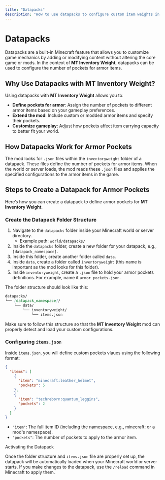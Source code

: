 ```yaml
---
title: "Datapacks"
description: "How to use datapacks to configure custom item weights in the MT Inventory Weight mod."
---
```


# **Datapacks**

Datapacks are a built-in Minecraft feature that allows you to customize game mechanics by adding or modifying content without altering the core game or mods. In the context of **MT Inventory Weight**, datapacks can be used to configure the number of pockets for armor items.

## **Why Use Datapacks with MT Inventory Weight?**

Using datapacks with **MT Inventory Weight** allows you to:
- **Define pockets for armor**: Assign the number of pockets to different armor items based on your gameplay preferences.
- **Extend the mod**: Include custom or modded armor items and specify their pockets.
- **Customize gameplay**: Adjust how pockets affect item carrying capacity to better fit your world.

## **How Datapacks Work for Armor Pockets**

The mod looks for `.json` files within the `inventoryweight` folder of a datapack. These files define the number of pockets for armor items. When the world or server loads, the mod reads these `.json` files and applies the specified configurations to the armor items in the game.

## **Steps to Create a Datapack for Armor Pockets**

Here’s how you can create a datapack to define armor pockets for **MT Inventory Weight**.

### **Create the Datapack Folder Structure**

1. Navigate to the `datapacks` folder inside your Minecraft world or server directory.
   - Example path: `world/datapacks/`
2. Inside the `datapacks` folder, create a new folder for your datapack, e.g., `[datapack_namespace]`.
3. Inside this folder, create another folder called `data`.
4. Inside `data`, create a folder called `inventoryweight` (this name is important as the mod looks for this folder).
5. Inside `inventoryweight`, create a `.json` file to hold your armor pockets definitions. For example, name it `armor_pockets.json`.

The folder structure should look like this:

```md
datapacks/
└── [datapack_namespace]/
    └── data/
        └── inventoryweight/
            └── items.json
```


Make sure to follow this structure so that the **MT Inventory Weight** mod can properly detect and load your custom configurations.

### **Configuring `items.json`**

Inside `items.json`, you will define custom pockets vlaues using the following format:

```json
{
  "items": [
    {
      "item": "minecraft:leather_helmet",
      "pockets": 5
    },
    {
      "item": "techreborn:quantum_leggins",
      "pockets": 2
    }
  ]
}
```

*    `"item"`: The full item ID (including the namespace, e.g., minecraft: or a mod's namespace).
*    `"pockets"`: The number of pockets to apply to the armor item.

Activating the Datapack

Once the folder structure and `items.json` file are properly set up, the datapack will be automatically loaded when your Minecraft world or server starts. If you make changes to the datapack, use the `/reload` command in Minecraft to apply them.